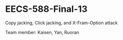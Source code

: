 EECS-588-Final-13
=================

Copy jacking, Click jacking, and X-Fram-Option attack

Team member:
Kaisen, Yan, Ruoran

